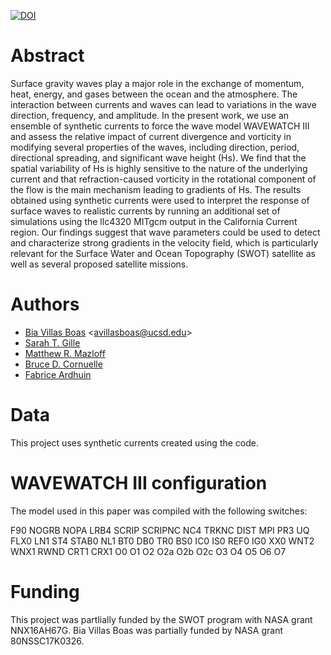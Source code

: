 

[![DOI](https://zenodo.org/badge/DOI/10.5281/zenodo.4045184.svg)](https://doi.org/10.5281/zenodo.4045184)


# Abstract
Surface gravity waves play a major role in the exchange of momentum, heat, energy, and gases between the ocean and the atmosphere. The interaction between currents and waves can lead to variations in the wave direction, frequency, and amplitude. In the present work, we use an ensemble of synthetic currents to force the wave model WAVEWATCH III and assess the relative impact of current divergence and vorticity in modifying several properties of the waves, including direction, period, directional spreading, and significant wave height (Hs). We find that the spatial variability of Hs is highly sensitive to the nature of the underlying current and that refraction-caused vorticity in the rotational component of the flow is the main mechanism leading to gradients of Hs. The results obtained using synthetic currents were used to interpret the response of surface waves to realistic currents by running an additional set of simulations using the llc4320 MITgcm output in the California Current region. Our findings suggest that wave parameters could be used to detect and characterize strong gradients in the velocity field, which is particularly relevant for the Surface Water and Ocean Topography (SWOT) satellite as well as several proposed satellite missions.
# Authors
* [Bia Villas Boas](https://scripps.ucsd.edu/profiles/avillasboas) <<avillasboas@ucsd.edu>>
* [Sarah T. Gille](http://www-pord.ucsd.edu/~sgille/)
* [Matthew R. Mazloff](http://scrippsscholars.ucsd.edu/mmazloff)
* [Bruce D. Cornuelle](http://scrippsscholars.ucsd.edu/bcornuelle)
* [Fabrice Ardhuin](https://annuaire.ifremer.fr/cv/16811/en/)
# Data
This project uses synthetic currents created using the code. 

# WAVEWATCH III configuration

The model used in this paper was compiled with the following switches:

F90 NOGRB NOPA LRB4 SCRIP SCRIPNC NC4 TRKNC DIST MPI PR3 UQ FLX0 LN1 ST4 STAB0 NL1 BT0 DB0 TR0 BS0 IC0 IS0 REF0 IG0 XX0 WNT2 WNX1 RWND CRT1 CRX1 O0 O1 O2 O2a O2b O2c O3 O4 O5 O6 O7

# Funding
This project was partlially funded by the SWOT program with NASA grant NNX16AH67G.
Bia Villas Boas was partially funded by NASA grant 80NSSC17K0326.
